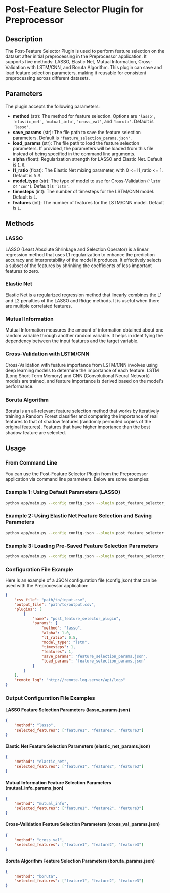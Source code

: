 # Post-Feature Selector Plugin for Preprocessor

## Description

The Post-Feature Selector Plugin is used to perform feature selection on the dataset after initial preprocessing in the Preprocessor application. It supports five methods: LASSO, Elastic Net, Mutual Information, Cross-Validation with LSTM/CNN, and Boruta Algorithm. This plugin can save and load feature selection parameters, making it reusable for consistent preprocessing across different datasets.

## Parameters

The plugin accepts the following parameters:

- **method** (str): The method for feature selection. Options are `'lasso'`, `'elastic_net'`, `'mutual_info'`, `'cross_val'`, and `'boruta'`. Default is `'lasso'`.
- **save_params** (str): The file path to save the feature selection parameters. Default is `'feature_selection_params.json'`.
- **load_params** (str): The file path to load the feature selection parameters. If provided, the parameters will be loaded from this file instead of being specified in the command line arguments.
- **alpha** (float): Regularization strength for LASSO and Elastic Net. Default is `1.0`.
- **l1_ratio** (float): The Elastic Net mixing parameter, with 0 <= l1_ratio <= 1. Default is `0.5`.
- **model_type** (str): The type of model to use for Cross-Validation (`'lstm'` or `'cnn'`). Default is `'lstm'`.
- **timesteps** (int): The number of timesteps for the LSTM/CNN model. Default is `1`.
- **features** (int): The number of features for the LSTM/CNN model. Default is `1`.

## Methods

### LASSO

LASSO (Least Absolute Shrinkage and Selection Operator) is a linear regression method that uses L1 regularization to enhance the prediction accuracy and interpretability of the model it produces. It effectively selects a subset of the features by shrinking the coefficients of less important features to zero.

### Elastic Net

Elastic Net is a regularized regression method that linearly combines the L1 and L2 penalties of the LASSO and Ridge methods. It is useful when there are multiple correlated features.

### Mutual Information

Mutual Information measures the amount of information obtained about one random variable through another random variable. It helps in identifying the dependency between the input features and the target variable.

### Cross-Validation with LSTM/CNN

Cross-Validation with feature importance from LSTM/CNN involves using deep learning models to determine the importance of each feature. LSTM (Long Short-Term Memory) and CNN (Convolutional Neural Network) models are trained, and feature importance is derived based on the model's performance.

### Boruta Algorithm

Boruta is an all-relevant feature selection method that works by iteratively training a Random Forest classifier and comparing the importance of real features to that of shadow features (randomly permuted copies of the original features). Features that have higher importance than the best shadow feature are selected.

## Usage

### From Command Line

You can use the Post-Feature Selector Plugin from the Preprocessor application via command line parameters. Below are some examples:

### Example 1: Using Default Parameters (LASSO)

```bash
python app/main.py --config config.json --plugin post_feature_selector_plugin
```

### Example 2: Using Elastic Net Feature Selection and Saving Parameters

```bash
python app/main.py --config config.json --plugin post_feature_selector_plugin --method elastic_net --save_params elastic_net_params.json
```

### Example 3: Loading Pre-Saved Feature Selection Parameters

```bash
python app/main.py --config config.json --plugin post_feature_selector_plugin --load_params feature_selection_params.json
```

### Configuration File Example

Here is an example of a JSON configuration file (config.json) that can be used with the Preprocessor application:

```json
{
    "csv_file": "path/to/input.csv",
    "output_file": "path/to/output.csv",
    "plugins": [
        {
            "name": "post_feature_selector_plugin",
            "params": {
                "method": "lasso",
                "alpha": 1.0,
                "l1_ratio": 0.5,
                "model_type": "lstm",
                "timesteps": 1,
                "features": 1,
                "save_params": "feature_selection_params.json",
                "load_params": "feature_selection_params.json"
            }
        }
    ],
    "remote_log": "http://remote-log-server/api/logs"
}
```

### Output Configuration File Examples

#### LASSO Feature Selection Parameters (lasso_params.json)

```json
{
    "method": "lasso",
    "selected_features": ["feature1", "feature2", "feature3"]
}
```

#### Elastic Net Feature Selection Parameters (elastic_net_params.json)

```json
{
    "method": "elastic_net",
    "selected_features": ["feature1", "feature2", "feature3"]
}
```

#### Mutual Information Feature Selection Parameters (mutual_info_params.json)

```json
{
    "method": "mutual_info",
    "selected_features": ["feature1", "feature2", "feature3"]
}
```

#### Cross-Validation Feature Selection Parameters (cross_val_params.json)

```json
{
    "method": "cross_val",
    "selected_features": ["feature1", "feature2", "feature3"]
}
```

#### Boruta Algorithm Feature Selection Parameters (boruta_params.json)

```json
{
    "method": "boruta",
    "selected_features": ["feature1", "feature2", "feature3"]
}
```
